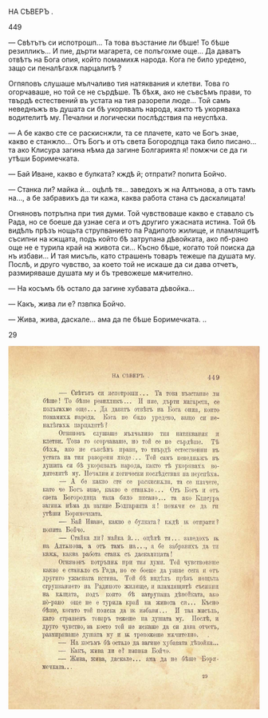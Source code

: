 ﻿НА СѢВЕРЪ .

449

— Свѣтътъ си испотрошп... Та това възстание ли бѣше! То бѣше резилликъ... И пие, дърти магарета, се полъгохме още... Да даватъ отвѣтъ на Бога опия, който помамихѫ народа. Кога пе било уредено, защо си пеналѣгахѫ парцалитѣ ?

Огпяповъ слушаше мълчаливо тия натяквания и клетви. Това го огорчаваше, но той се не сърдѣше. Тѣ бѣхѫ, ако не съвсѣмъ прави, то твърдѣ естествений въ устата на тия разорепи люде... Той самъ неведнъжъ въ душата си бѣ укорявалъ народа, както тѣ укоряваха водителитѣ му. Печални и логически послѣдствия па неуспѣха.

— А бе какво сте се раскиснжли, та се плачете, като че Богъ знае, какво е станжло... Отъ Богъ и отъ света Богородпца така било писано... та ако Клисура загина нѣма да загине Болгарията я! помжчи се да ги утѣши Боримечката.

— Бай Иване, какво е булката? кждѣ й; отпрати? попита Бойчо.

— Станка ли? майка ѝ... оцѣлѣ тя... заведохъ ж на Алтънова, а отъ тамъ на..., а бе забравихъ да ти кажа, каква работа стана съ даскалицата!

Огняновъ потръпна при тия думи. Той чувствоваше какво е ставало съ Рада, но се боеше да узнае сега и отъ другиго ужасната истина. Той бѣ видѣлъ прѣзъ нощьта струпванието па Радипото жилище, и пламлящитѣ съсипни на кжщата, подъ който бѣ затрупана дѣвойката, ако пб-рано още не е турила край на живота си... Късно бѣше, когато той поиска да нъ избави... И тая мисъль, като страшенъ товаръ тежеше па душата му. Послѣ, и друго чувство, за което той не искаше да си дава отчетъ, размиряваше душата му и бъ тревожеше мѫчително.

— На косъмъ бѣ остало да загине хубавата дѣвойка...

— Какъ, жива ли е? пзвпка Бойчо.

— Жива, жива, даскале... ама да пе бѣше Боримечката. ..

29

![original](images/500.jpg)

